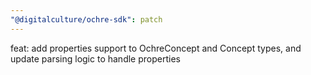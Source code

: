 ```yaml
---
"@digitalculture/ochre-sdk": patch
---
```


feat: add properties support to OchreConcept and Concept types, and update parsing logic to handle properties
